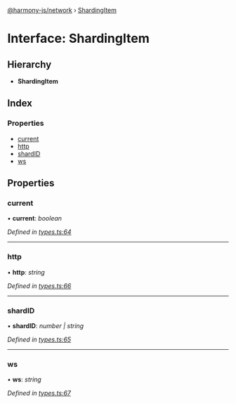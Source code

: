 [@harmony-js/network](../globals.md) › [ShardingItem](shardingitem.md)

# Interface: ShardingItem

## Hierarchy

* **ShardingItem**

## Index

### Properties

* [current](shardingitem.md#current)
* [http](shardingitem.md#http)
* [shardID](shardingitem.md#shardid)
* [ws](shardingitem.md#ws)

## Properties

###  current

• **current**: *boolean*

*Defined in [types.ts:64](https://github.com/FireStack-Lab/Harmony-sdk-core/blob/a192dab/packages/harmony-network/src/types.ts#L64)*

___

###  http

• **http**: *string*

*Defined in [types.ts:66](https://github.com/FireStack-Lab/Harmony-sdk-core/blob/a192dab/packages/harmony-network/src/types.ts#L66)*

___

###  shardID

• **shardID**: *number | string*

*Defined in [types.ts:65](https://github.com/FireStack-Lab/Harmony-sdk-core/blob/a192dab/packages/harmony-network/src/types.ts#L65)*

___

###  ws

• **ws**: *string*

*Defined in [types.ts:67](https://github.com/FireStack-Lab/Harmony-sdk-core/blob/a192dab/packages/harmony-network/src/types.ts#L67)*
